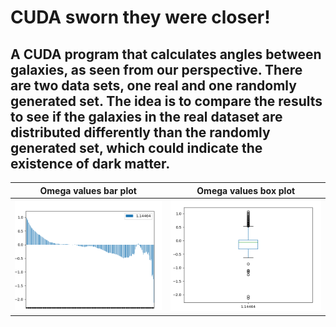 # CUDA sworn they were closer! 
## A CUDA program that calculates angles between galaxies, as seen from our perspective. There are two data sets, one real and one randomly generated set. The idea is to compare the results to see if the galaxies in the real dataset are distributed differently than the randomly generated set, which could indicate the existence of dark matter.

Omega values bar plot      |  Omega values box plot
:-------------------------:|:-------------------------:
![This is where I'd show you an image if I had one](https://github.com/Joelande94/cuda_sworn_they_were_closer/blob/master/images/omegas.png)  |  ![This is where I'd show you an image if I had one](https://github.com/Joelande94/cuda_sworn_they_were_closer/blob/master/images/box_plot.png)




